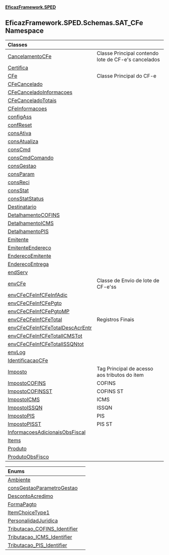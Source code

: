 #### [EficazFramework.SPED](EficazFrameworkSPED.md 'EficazFramework SPED')

## EficazFramework.SPED.Schemas.SAT_CFe Namespace

| Classes | |
| :--- | :--- |
| [CancelamentoCFe](EficazFramework.SPED.Schemas.SAT_CFe/CancelamentoCFe.md 'EficazFramework.SPED.Schemas.SAT_CFe.CancelamentoCFe') | Classe Principal contendo lote de CF-e's cancelados |
| [Certifica](EficazFramework.SPED.Schemas.SAT_CFe/Certifica.md 'EficazFramework.SPED.Schemas.SAT_CFe.Certifica') | |
| [CFe](EficazFramework.SPED.Schemas.SAT_CFe/CFe.md 'EficazFramework.SPED.Schemas.SAT_CFe.CFe') | Classe Principal do CF-e |
| [CFeCancelado](EficazFramework.SPED.Schemas.SAT_CFe/CFeCancelado.md 'EficazFramework.SPED.Schemas.SAT_CFe.CFeCancelado') | |
| [CFeCanceladoInformacoes](EficazFramework.SPED.Schemas.SAT_CFe/CFeCanceladoInformacoes.md 'EficazFramework.SPED.Schemas.SAT_CFe.CFeCanceladoInformacoes') | |
| [CFeCanceladoTotais](EficazFramework.SPED.Schemas.SAT_CFe/CFeCanceladoTotais.md 'EficazFramework.SPED.Schemas.SAT_CFe.CFeCanceladoTotais') | |
| [CFeInformacoes](EficazFramework.SPED.Schemas.SAT_CFe/CFeInformacoes.md 'EficazFramework.SPED.Schemas.SAT_CFe.CFeInformacoes') | |
| [configAss](EficazFramework.SPED.Schemas.SAT_CFe/configAss.md 'EficazFramework.SPED.Schemas.SAT_CFe.configAss') | |
| [confReset](EficazFramework.SPED.Schemas.SAT_CFe/confReset.md 'EficazFramework.SPED.Schemas.SAT_CFe.confReset') | |
| [consAtiva](EficazFramework.SPED.Schemas.SAT_CFe/consAtiva.md 'EficazFramework.SPED.Schemas.SAT_CFe.consAtiva') | |
| [consAtualiza](EficazFramework.SPED.Schemas.SAT_CFe/consAtualiza.md 'EficazFramework.SPED.Schemas.SAT_CFe.consAtualiza') | |
| [consCmd](EficazFramework.SPED.Schemas.SAT_CFe/consCmd.md 'EficazFramework.SPED.Schemas.SAT_CFe.consCmd') | |
| [consCmdComando](EficazFramework.SPED.Schemas.SAT_CFe/consCmdComando.md 'EficazFramework.SPED.Schemas.SAT_CFe.consCmdComando') | |
| [consGestao](EficazFramework.SPED.Schemas.SAT_CFe/consGestao.md 'EficazFramework.SPED.Schemas.SAT_CFe.consGestao') | |
| [consParam](EficazFramework.SPED.Schemas.SAT_CFe/consParam.md 'EficazFramework.SPED.Schemas.SAT_CFe.consParam') | |
| [consReci](EficazFramework.SPED.Schemas.SAT_CFe/consReci.md 'EficazFramework.SPED.Schemas.SAT_CFe.consReci') | |
| [consStat](EficazFramework.SPED.Schemas.SAT_CFe/consStat.md 'EficazFramework.SPED.Schemas.SAT_CFe.consStat') | |
| [consStatStatus](EficazFramework.SPED.Schemas.SAT_CFe/consStatStatus.md 'EficazFramework.SPED.Schemas.SAT_CFe.consStatStatus') | |
| [Destinatario](EficazFramework.SPED.Schemas.SAT_CFe/Destinatario.md 'EficazFramework.SPED.Schemas.SAT_CFe.Destinatario') | |
| [DetalhamentoCOFINS](EficazFramework.SPED.Schemas.SAT_CFe/DetalhamentoCOFINS.md 'EficazFramework.SPED.Schemas.SAT_CFe.DetalhamentoCOFINS') | |
| [DetalhamentoICMS](EficazFramework.SPED.Schemas.SAT_CFe/DetalhamentoICMS.md 'EficazFramework.SPED.Schemas.SAT_CFe.DetalhamentoICMS') | |
| [DetalhamentoPIS](EficazFramework.SPED.Schemas.SAT_CFe/DetalhamentoPIS.md 'EficazFramework.SPED.Schemas.SAT_CFe.DetalhamentoPIS') | |
| [Emitente](EficazFramework.SPED.Schemas.SAT_CFe/Emitente.md 'EficazFramework.SPED.Schemas.SAT_CFe.Emitente') | |
| [EmitenteEndereço](EficazFramework.SPED.Schemas.SAT_CFe/EmitenteEndereço.md 'EficazFramework.SPED.Schemas.SAT_CFe.EmitenteEndereço') | |
| [EnderecoEmitente](EficazFramework.SPED.Schemas.SAT_CFe/EnderecoEmitente.md 'EficazFramework.SPED.Schemas.SAT_CFe.EnderecoEmitente') | |
| [EnderecoEntrega](EficazFramework.SPED.Schemas.SAT_CFe/EnderecoEntrega.md 'EficazFramework.SPED.Schemas.SAT_CFe.EnderecoEntrega') | |
| [endServ](EficazFramework.SPED.Schemas.SAT_CFe/endServ.md 'EficazFramework.SPED.Schemas.SAT_CFe.endServ') | |
| [envCFe](EficazFramework.SPED.Schemas.SAT_CFe/envCFe.md 'EficazFramework.SPED.Schemas.SAT_CFe.envCFe') | Classe de Envio de lote de CF-e'ss |
| [envCFeCFeInfCFeInfAdic](EficazFramework.SPED.Schemas.SAT_CFe/envCFeCFeInfCFeInfAdic.md 'EficazFramework.SPED.Schemas.SAT_CFe.envCFeCFeInfCFeInfAdic') | |
| [envCFeCFeInfCFePgto](EficazFramework.SPED.Schemas.SAT_CFe/envCFeCFeInfCFePgto.md 'EficazFramework.SPED.Schemas.SAT_CFe.envCFeCFeInfCFePgto') | |
| [envCFeCFeInfCFePgtoMP](EficazFramework.SPED.Schemas.SAT_CFe/envCFeCFeInfCFePgtoMP.md 'EficazFramework.SPED.Schemas.SAT_CFe.envCFeCFeInfCFePgtoMP') | |
| [envCFeCFeInfCFeTotal](EficazFramework.SPED.Schemas.SAT_CFe/envCFeCFeInfCFeTotal.md 'EficazFramework.SPED.Schemas.SAT_CFe.envCFeCFeInfCFeTotal') | Registros Finais |
| [envCFeCFeInfCFeTotalDescAcrEntr](EficazFramework.SPED.Schemas.SAT_CFe/envCFeCFeInfCFeTotalDescAcrEntr.md 'EficazFramework.SPED.Schemas.SAT_CFe.envCFeCFeInfCFeTotalDescAcrEntr') | |
| [envCFeCFeInfCFeTotalICMSTot](EficazFramework.SPED.Schemas.SAT_CFe/envCFeCFeInfCFeTotalICMSTot.md 'EficazFramework.SPED.Schemas.SAT_CFe.envCFeCFeInfCFeTotalICMSTot') | |
| [envCFeCFeInfCFeTotalISSQNtot](EficazFramework.SPED.Schemas.SAT_CFe/envCFeCFeInfCFeTotalISSQNtot.md 'EficazFramework.SPED.Schemas.SAT_CFe.envCFeCFeInfCFeTotalISSQNtot') | |
| [envLog](EficazFramework.SPED.Schemas.SAT_CFe/envLog.md 'EficazFramework.SPED.Schemas.SAT_CFe.envLog') | |
| [IdentificacaoCFe](EficazFramework.SPED.Schemas.SAT_CFe/IdentificacaoCFe.md 'EficazFramework.SPED.Schemas.SAT_CFe.IdentificacaoCFe') | |
| [Imposto](EficazFramework.SPED.Schemas.SAT_CFe/Imposto.md 'EficazFramework.SPED.Schemas.SAT_CFe.Imposto') | Tag Principal de acesso aos tributos do item |
| [ImpostoCOFINS](EficazFramework.SPED.Schemas.SAT_CFe/ImpostoCOFINS.md 'EficazFramework.SPED.Schemas.SAT_CFe.ImpostoCOFINS') | COFINS |
| [ImpostoCOFINSST](EficazFramework.SPED.Schemas.SAT_CFe/ImpostoCOFINSST.md 'EficazFramework.SPED.Schemas.SAT_CFe.ImpostoCOFINSST') | COFINS ST |
| [ImpostoICMS](EficazFramework.SPED.Schemas.SAT_CFe/ImpostoICMS.md 'EficazFramework.SPED.Schemas.SAT_CFe.ImpostoICMS') | ICMS |
| [ImpostoISSQN](EficazFramework.SPED.Schemas.SAT_CFe/ImpostoISSQN.md 'EficazFramework.SPED.Schemas.SAT_CFe.ImpostoISSQN') | ISSQN |
| [ImpostoPIS](EficazFramework.SPED.Schemas.SAT_CFe/ImpostoPIS.md 'EficazFramework.SPED.Schemas.SAT_CFe.ImpostoPIS') | PIS |
| [ImpostoPISST](EficazFramework.SPED.Schemas.SAT_CFe/ImpostoPISST.md 'EficazFramework.SPED.Schemas.SAT_CFe.ImpostoPISST') | PIS ST |
| [InformacoesAdicionaisObsFiscal](EficazFramework.SPED.Schemas.SAT_CFe/InformacoesAdicionaisObsFiscal.md 'EficazFramework.SPED.Schemas.SAT_CFe.InformacoesAdicionaisObsFiscal') | |
| [Items](EficazFramework.SPED.Schemas.SAT_CFe/Items.md 'EficazFramework.SPED.Schemas.SAT_CFe.Items') | |
| [Produto](EficazFramework.SPED.Schemas.SAT_CFe/Produto.md 'EficazFramework.SPED.Schemas.SAT_CFe.Produto') | |
| [ProdutoObsFisco](EficazFramework.SPED.Schemas.SAT_CFe/ProdutoObsFisco.md 'EficazFramework.SPED.Schemas.SAT_CFe.ProdutoObsFisco') | |

| Enums | |
| :--- | :--- |
| [Ambiente](EficazFramework.SPED.Schemas.SAT_CFe/Ambiente.md 'EficazFramework.SPED.Schemas.SAT_CFe.Ambiente') | |
| [consGestaoParametroGestao](EficazFramework.SPED.Schemas.SAT_CFe/consGestaoParametroGestao.md 'EficazFramework.SPED.Schemas.SAT_CFe.consGestaoParametroGestao') | |
| [DescontoAcredimo](EficazFramework.SPED.Schemas.SAT_CFe/DescontoAcredimo.md 'EficazFramework.SPED.Schemas.SAT_CFe.DescontoAcredimo') | |
| [FormaPagto](EficazFramework.SPED.Schemas.SAT_CFe/FormaPagto.md 'EficazFramework.SPED.Schemas.SAT_CFe.FormaPagto') | |
| [ItemChoiceType1](EficazFramework.SPED.Schemas.SAT_CFe/ItemChoiceType1.md 'EficazFramework.SPED.Schemas.SAT_CFe.ItemChoiceType1') | |
| [PersonalidadJuridica](EficazFramework.SPED.Schemas.SAT_CFe/PersonalidadJuridica.md 'EficazFramework.SPED.Schemas.SAT_CFe.PersonalidadJuridica') | |
| [Tributacao_COFINS_Identifier](EficazFramework.SPED.Schemas.SAT_CFe/Tributacao_COFINS_Identifier.md 'EficazFramework.SPED.Schemas.SAT_CFe.Tributacao_COFINS_Identifier') | |
| [Tributacao_ICMS_Identifier](EficazFramework.SPED.Schemas.SAT_CFe/Tributacao_ICMS_Identifier.md 'EficazFramework.SPED.Schemas.SAT_CFe.Tributacao_ICMS_Identifier') | |
| [Tributacao_PIS_Identifier](EficazFramework.SPED.Schemas.SAT_CFe/Tributacao_PIS_Identifier.md 'EficazFramework.SPED.Schemas.SAT_CFe.Tributacao_PIS_Identifier') | |
